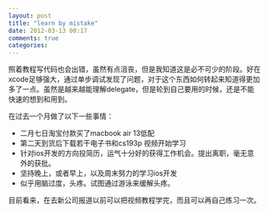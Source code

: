 ```yaml
---
layout: post
title: "learn by mistake"
date: 2012-03-13 00:17
comments: true
categories: 
---
```

照着教程写代码也会出错，虽然有点沮丧，但是我知道这是必不可少的阶段。好在xcode足够强大，通过单步调试发现了问题，对于这个东西如何转起来知道得更加多了一点。虽然是越来越能理解delegate，但是轮到自己要用的时候，还是不能快速的想到和用到。

在过去一个月做了以下一些事情：

* 二月七日淘宝付款买了macbook air 13低配
* 第二天到货后下载若干电子书和cs193p 视频开始学习
* 针对ios开发的方向投简历，运气十分好的获得工作机会。提出离职，毫无意外的获批。
* 坚持晚上，或者早上，以及周末努力的学习ios开发
* 似乎用脑过度，头疼。试图通过游泳来缓解头疼。

目前看来，在去新公司报道以前可以把视频教程学完，而且可以再自己练习一次。

